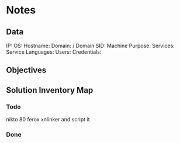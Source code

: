 # Notes

## Data 

IP: 
OS:
Hostname:
Domain:  / Domain SID:
Machine Purpose: 
Services:
Service Languages:
Users:
Credentials:

## Objectives

## Solution Inventory Map

### Todo 

nikto 80
ferox
xnlinker and script it


### Done


      
      
